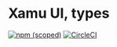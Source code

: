 # Xamu UI, types

[![npm (scoped)](https://img.shields.io/npm/v/%40open-xamu-co/ui-common-types)](https://github.com/xamu-co/ui/tree/dev/packages/common-types) [![CircleCI](https://dl.circleci.com/status-badge/img/gh/xamu-co/ui/tree/dev.svg?style=svg)](https://dl.circleci.com/status-badge/redirect/gh/xamu-co/ui/tree/dev)
